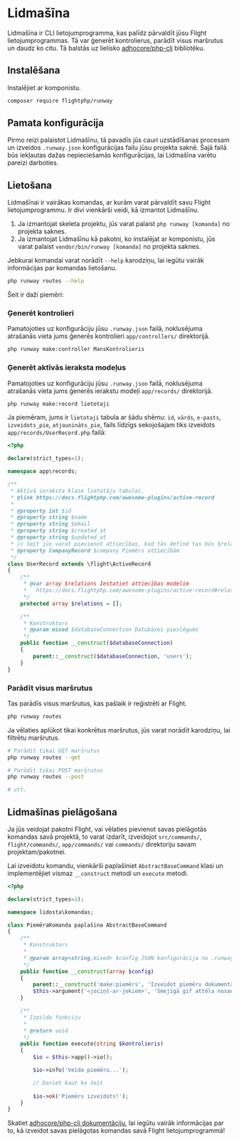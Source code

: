 # Lidmašīna

Lidmašīna ir CLI lietojumprogramma, kas palīdz pārvaldīt jūsu Flight lietojumprogrammas. Tā var ģenerēt kontrolierus, parādīt visus maršrutus un daudz ko citu. Tā balstās uz lielisko [adhocore/php-cli](https://github.com/adhocore/php-cli) bibliotēku.

## Instalēšana

Instalējiet ar komponistu.

```bash
composer require flightphp/runway
```

## Pamata konfigurācija

Pirmo reizi palaistot Lidmašīnu, tā pavadīs jūs cauri uzstādīšanas procesam un izveidos `.runway.json` konfigurācijas failu jūsu projekta saknē. Šajā failā būs iekļautas dažas nepieciešamās konfigurācijas, lai Lidmašīna varētu pareizi darboties.

## Lietošana

Lidmašīnai ir vairākas komandas, ar kurām varat pārvaldīt savu Flight lietojumprogrammu. Ir divi vienkārši veidi, kā izmantot Lidmašīnu.

1. Ja izmantojat skeleta projektu, jūs varat palaist `php runway [komanda]` no projekta saknes.
1. Ja izmantojat Lidmašīnu kā pakotni, ko instalējat ar komponistu, jūs varat palaist `vendor/bin/runway [komanda]` no projekta saknes.

Jebkurai komandai varat norādīt `--help` karodziņu, lai iegūtu vairāk informācijas par komandas lietošanu.

```bash
php runway routes --help
```

Šeit ir daži piemēri:

### Ģenerēt kontrolieri

Pamatojoties uz konfigurāciju jūsu `.runway.json` failā, noklusējuma atrašanās vieta jums ģenerēs kontrolieri `app/controllers/` direktorijā.

```bash
php runway make:controller MansKontrolieris
```

### Ģenerēt aktīvās ieraksta modeļus

Pamatojoties uz konfigurāciju jūsu `.runway.json` failā, noklusējuma atrašanās vieta jums ģenerēs ierakstu modeļi `app/records/` direktorijā.

```bash
php runway make:record lietotaji
```

Ja piemēram, jums ir `lietotaji` tabula ar šādu shēmu: `id`, `vārds`, `e-pasts`, `izveidots_pie`, `atjaunināts_pie`, fails līdzīgs sekojošajam tiks izveidots `app/records/UserRecord.php` failā:

```php
<?php

declare(strict_types=1);

namespace app\records;

/**
 * Aktīvā ieraksta klase lietotāju tabulai.
 * @link https://docs.flightphp.com/awesome-plugins/active-record
 * 
 * @property int $id
 * @property string $name
 * @property string $email
 * @property string $created_at
 * @property string $updated_at
 * // šeit jūs varat pievienot attiecības, kad tās definē tas būs $relations masīvā
 * @property CompanyRecord $company Piemērs attiecībām
 */
class UserRecord extends \flight\ActiveRecord
{
    /**
     * @var array $relations Iestatiet attiecības modelim
     *   https://docs.flightphp.com/awesome-plugins/active-record#relationships
     */
    protected array $relations = [];

    /**
     * Konstruktors
     * @param mixed $databaseConnection Datubāzes pieslēgums
     */
    public function __construct($databaseConnection)
    {
        parent::__construct($databaseConnection, 'users');
    }
}
```

### Parādīt visus maršrutus

Tas parādīs visus maršrutus, kas pašlaik ir reģistrēti ar Flight.

```bash
php runway routes
```

Ja vēlaties aplūkot tikai konkrētus maršrutus, jūs varat norādīt karodziņu, lai filtrētu maršrutus.

```bash
# Parādīt tikai GET maršrutus
php runway routes --get

# Parādīt tikai POST maršrutus
php runway routes --post

# utt.
```

## Lidmašīnas pielāgošana

Ja jūs veidojat pakotni Flight, vai vēlaties pievienot savas pielāgotās komandas savā projektā, to varat izdarīt, izveidojot `src/commands/`, `flight/commands/`, `app/commands/` vai `commands/` direktoriju savam projektam/pakotnei.

Lai izveidotu komandu, vienkārši paplašiniet `AbstractBaseCommand` klasi un implementējiet vismaz `__construct` metodi un `execute` metodi.

```php
<?php

declare(strict_types=1);

namespace lidosta\komandas;

class PiemēraKomanda paplašina AbstractBaseCommand
{
	/**
     * Konstruktors
     *
     * @param array<string,mixed> $config JSON konfigurācija no .runway-config.json
     */
    public function __construct(array $config)
    {
        parent::__construct('make:piemērs', 'Izveidot piemēru dokumentācijai', $config);
        $this->argument('<jociņš-ar-jokiem>', 'Smejīgā gif attēla nosaukums');
    }

	/**
     * Izpilda funkciju
     *
     * @return void
     */
    public function execute(string $kontrolieris)
    {
        $io = $this->app()->io();

		$io->info('Veido piemēru...');

		// Dariet kaut ko šeit
          		
		$io->ok('Piemērs izveidots!');
	}
}
```

Skatiet [adhocore/php-cli dokumentāciju](https://github.com/adhocore/php-cli), lai iegūtu vairāk informācijas par to, kā izveidot savas pielāgotas komandas savā Flight lietojumprogrammā!